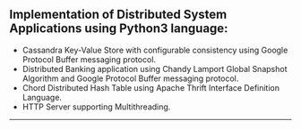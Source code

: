## Implementation of Distributed System Applications using Python3 language:

* Cassandra Key-Value Store with configurable consistency using Google Protocol Buffer messaging protocol.
* Distributed Banking application using Chandy Lamport Global Snapshot Algorithm and Google Protocol Buffer messaging protocol.
* Chord Distributed Hash Table using Apache Thrift Interface Definition Language.
* HTTP Server supporting Multithreading.

-----------------------------------------------------------------------------------------------------------------------------------
